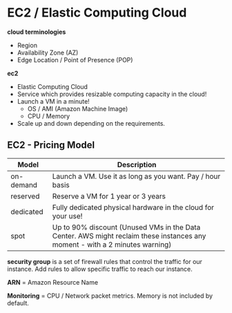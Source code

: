 # EC2 / Elastic Computing Cloud

**cloud terminologies**
- Region
- Availability Zone (AZ)
- Edge Location / Point of Presence (POP)

**ec2**
- Elastic Computing Cloud
- Service which provides resizable computing capacity in the cloud!
- Launch a VM in a minute!
    - OS / AMI (Amazon Machine Image)
    - CPU / Memory
- Scale up and down depending on the requirements.


## EC2 - Pricing Model

| Model      | Description |
| ----------- | ----------- |
| on-demand      | Launch a VM. Use it as long as you want. Pay / hour basis       |
| reserved   | Reserve a VM for 1 year or 3 years        |
| dedicated   | Fully dedicated physical hardware in the cloud for your use!        |
| spot   | Up to 90% discount (Unused VMs in the Data Center. AWS might reclaim these instances any moment - with a 2 minutes warning)        |

**security group** is a set of firewall rules that control the traffic for our instance. Add rules to allow specific traffic to reach our instance.

**ARN** = Amazon Resource Name

**Monitoring** = CPU / Network packet metrics. Memory is not included by default.